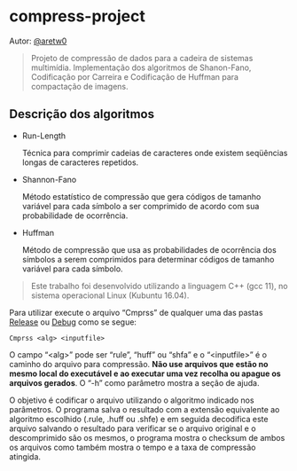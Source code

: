 # compress-project

Autor: [@aretw0](https://twitter.com/aretw0)


>Projeto de compressão de dados para a cadeira de sistemas multimídia. Implementação dos algoritmos de Shanon-Fano, Codificação por Carreira e Codificação de Huffman para compactação de imagens.


Descrição dos algoritmos
------
- Run-Length

    Técnica para comprimir cadeias de caracteres onde existem seqüências longas de caracteres repetidos.

- Shannon-Fano

    Método estatístico de compressão que gera códigos de tamanho variável para cada símbolo a ser comprimido de acordo com sua probabilidade de ocorrência.

- Huffman

    Método de compressão que usa as probabilidades de ocorrência dos símbolos a serem comprimidos para determinar códigos de tamanho variável para cada símbolo.


>Este trabalho foi desenvolvido utilizando a linguagem C++ (gcc 11), no sistema operacional Linux (Kubuntu 16.04).

Para utilizar execute o arquivo “Cmprss” de qualquer uma das pastas [Release](https://github.com/aretw0/compress-project/tree/master/Release) ou [Debug](https://github.com/aretw0/compress-project/tree/master/Debug) como se segue:
        
    Cmprss <alg> <inputfile>

O campo “\<alg>” pode ser “rule”, “huff” ou “shfa” e o “\<inputfile>” é o caminho do arquivo para compressão. **Não use arquivos que estão no mesmo local do executável e ao executar uma vez recolha ou apague os arquivos gerados**.
O “-h” como parâmetro mostra a seção de ajuda.

O objetivo é codificar o arquivo utilizando o algoritmo indicado nos parâmetros. O programa salva o resultado com a extensão equivalente ao algoritmo escolhido (.rule, .huff ou .shfe) e em seguida decodifica este arquivo salvando o resultado para verificar se o arquivo original e o descomprimido são os mesmos, o programa mostra o checksum de ambos os arquivos como também mostra o tempo e a taxa de compressão atingida.